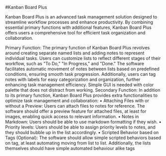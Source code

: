 #Kanban Board Plus

Kanban Board Plus is an advanced task management solution designed to
streamline workflow processes and enhance productivity. By combining essential
primary functions with additional features, Kanban Board Plus offers users a
comprehensive tool for efficient task organization and collaboration.




Primary Function:
The primary function of Kanban Board Plus revolves around creating separate
named lists and adding notes to represent individual tasks. Users can customize
lists to reflect different stages of their workflow, such as "To Do," "In Progress,"
and "Done." The software facilitates automatic movement of notes between lists
based on predefined conditions, ensuring smooth task progression. Additionally,
users can tag notes with labels for easy categorization and organization, further
enhancing task management efficiency. Simple GUI is needed with color palette
that does not distract from working.
Secondary Function:
In addition to its primary function, Kanban Board Plus provides extra
functionalities to optimize task management and collaboration:
• Attaching Files with or without a Preview: Users can attach files to notes
for reference. The software should offer a preview feature for attached files,
at least for images, enabling quick access to relevant information.
• Notes in Markdown: Users should be able to use markdown formatting if
they wish.
• Priority levels: Users should be able to assign priority levels to notes, and
they should bubble up in the list accordingly.
• Scripted Behavior based on Tags (Optional): The software should allow
simple scripted behaviors based on tag, at least automating moving from list
to list. Additionally, the lists themselves should have simple automated
behaviour alike tags